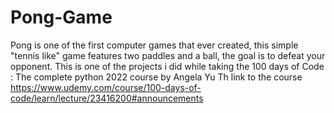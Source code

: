 # Pong-Game
Pong is one of the first computer games that ever created, this simple "tennis like" game features two paddles and a ball, the goal is to defeat your opponent.
This is one of the projects i did while taking the 100 days of Code : The complete python 2022 course by Angela Yu
Th link to the course https://www.udemy.com/course/100-days-of-code/learn/lecture/23416200#announcements
